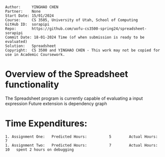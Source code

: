 ```
Author:     YINGHAO CHEN
Partner:    None
Start Date: 15/01/2024
Course:     CS 3505, University of Utah, School of Computing
GitHub ID:  sorapipi
Repo:       https://github.com/uofu-cs3500-spring24/spreadsheet-sorapipi
Commit Date: 18-01-2024 Time (of when submission is ready to be evaluated)
Solution:   Spreadsheet
Copyright:  CS 3500 and YINGHAO CHEN - This work may not be copied for use in Academic Coursework.
```

# Overview of the Spreadsheet functionality

The Spreadsheet program is currently capable of evaluating a input expression  Future extension is dependency graph

# Time Expenditures:

    1. Assignment One:   Predicted Hours:          5        Actual Hours:   7
    1. Assignment Two:   Predicted Hours:          7        Actual Hours:   10   spent 2 hours on debugging